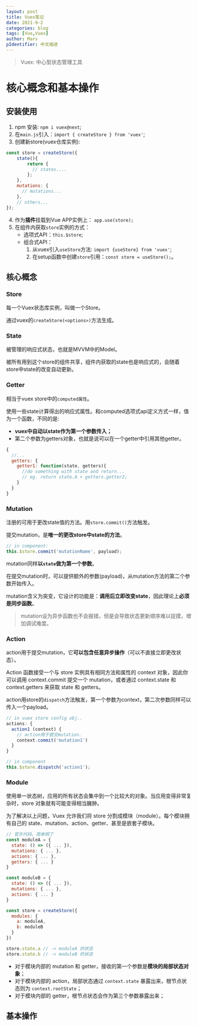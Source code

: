 ```yaml
---
layout: post
title: Vuex笔记
date: 2021-9-2
categories: blog
tags: [Vue,Vuex]
author: Mars
pIdentifier: 中文缩进
---
```


> Vuex: 中心型状态管理工具

# 核心概念和基本操作

## 安装使用

1. npm 安装: `npm i vuex@next`;
2. 在`main.js`引入：`import { createStore } from 'vuex'`;
3. 创建新store(vuex仓库实例): 
```js
const store = createStore({
    state(){
        return {
          // states....
        };
    },
    mutations: {
      // mutations...
    },
    // others...
});
```
4. 作为**插件**挂载到Vue APP实例上： `app.use(store);`
5. 在组件内获取`store`实例的方式：
   - 选项式API：`this.$store`;
   - 组合式API：
     1. 从vuex引入`useStore`方法: `import {useStore} from 'vuex'`;
     2. 在setup函数中创建`store`引用：`const store = useStore();`。   

## 核心概念
### Store

每一个Vuex状态库实例，叫做一个Store。

通过vuex的`createStore(<options>)`方法生成。

### State

被管理的响应式状态，也就是MVVM中的Model。

被所有用到这个store的组件共享，组件内获取的state也是响应式的，会随着store中state的改变自动更新。

### Getter

相当于vuex store中的`computed属性`。

使用一些state计算得出的响应式属性。和computed选项式api定义方式一样，值为一个函数，不同的是:

- **vuex中自动以state作为第一个参数传入；**
- 第二个参数为getters对象，也就是说可以在一个getter中引用其他getter。

```js
{
  //...
  getters: {
    getter1: function(state, getters){
      //do something with state and return...
      // eg. return state.A + getters.getter2;
    }
  }
}
```
### Mutation

注册的可用于更改state值的方法。用`store.commit()`方法触发。

提交mutation，是**唯一的更改store中state的方法**。

```js
// in component:
this.$store.commit('mutationName', payload);
```

mutation同样**以`state`做为第一个参数**。

在提交mutation时，可以提供额外的参数(payload)，从mutation方法的第二个参数开始传入。

mutation含义为突变，它设计的功能是：**调用后立即改变state**，因此理论上**必须是同步函数**。

> mutation设为异步函数也不会报错，但是会导致状态更新顺序难以捉摸，增加调试难度。

### Action

action用于提交mutation，它**可以包含任意异步操作**（可以不直接立即更改状态）。

Action 函数接受一个与 store 实例具有相同方法和属性的 context 对象，因此你可以调用 context.commit 提交一个 mutation，或者通过 context.state 和 context.getters 来获取 state 和 getters。

action用store的`dispatch`方法触发，第一个参数为context，第二次参数同样可以传入一个payload。

```js
// in vuex store config obj..
actions: {
  action1 (context) {
    // action用于提交mutation.
    context.commit('mutation1')
  }
}

// in component
this.$store.dispatch('action1');
```

### Module

使用单一状态树，应用的所有状态会集中到一个比较大的对象。当应用变得非常复杂时，store 对象就有可能变得相当臃肿。

为了解决以上问题，Vuex 允许我们将 store 分割成模块（module）。每个模块拥有自己的 state、mutation、action、getter、甚至是嵌套子模块。

```js
// 官方代码，简单明了
const moduleA = {
  state: () => ({ ... }),
  mutations: { ... },
  actions: { ... },
  getters: { ... }
}

const moduleB = {
  state: () => ({ ... }),
  mutations: { ... },
  actions: { ... }
}

const store = createStore({
  modules: {
    a: moduleA,
    b: moduleB
  }
})

store.state.a // -> moduleA 的状态
store.state.b // -> moduleB 的状态
```
- 对于模块内部的 mutation 和 getter，接收的第一个参数是**模块的局部状态对象**；
- 对于模块内部的 action，局部状态通过 `context.state` 暴露出来，根节点状态则为 `context.rootState`；
- 对于模块内部的 getter，根节点状态会作为第三个参数暴露出来；

## 基本操作